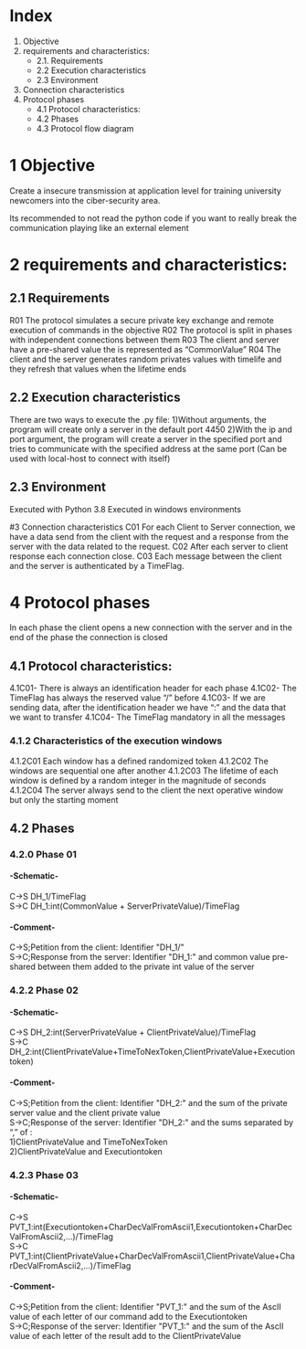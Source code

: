 # Index

1. Objective
2. requirements and characteristics:
	* 2.1. Requirements
	* 2.2 Execution characteristics
	* 2.3 Environment
3. Connection characteristics
4. Protocol phases
	* 4.1 Protocol characteristics:
	* 4.2 Phases
	* 4.3 Protocol flow diagram




# 1 Objective
Create a insecure transmission at application level for training university newcomers into the ciber-security area.

Its recommended to not read the python code if you want to really break the communication playing like an external element

# 2 requirements and characteristics:
## 2.1 Requirements
R01 The protocol simulates a secure private key exchange and remote execution of commands in the objective
R02 The protocol is split in phases with independent connections between them
R03 The client and server have a pre-shared value the is represented as  “CommonValue” 
R04 The client and the server generates random privates values with timelife and they refresh that values when the lifetime ends

## 2.2 Execution characteristics
There are two ways to execute the .py file:
1)Without arguments, the program will create only a server in the default port 4450
2)With the ip and port argument, the program will create a server in the specified port and tries to communicate with the specified address at the same port (Can be used with local-host to connect with itself)


## 2.3 Environment
Executed with Python 3.8
Executed in windows environments

#3 Connection characteristics
C01 For each Client to Server connection, we have a data send from the client with the request and a response from the server with the data related to the request.
C02 After each server to client response each connection close.
C03 Each message between the client and the server is authenticated by a TimeFlag.

# 4 Protocol phases
In each phase the client opens a new connection with the server and in the end of the phase the connection is closed

## 4.1 Protocol characteristics:
4.1C01- There is always an identification header for each phase
4.1C02- The TimeFlag has always the reserved value “/” before
4.1C03- If we are sending data, after the identification header we have “:” and the data that we want to transfer
4.1C04- The TimeFlag mandatory in all the messages

### 4.1.2 Characteristics of the execution windows
4.1.2C01 Each window has a defined randomized token
4.1.2C02 The windows are sequential one after another
4.1.2C03 The lifetime of each window is defined by a random integer in the magnitude of seconds
4.1.2C04 The server always send to the client the next operative window but only the starting moment


## 4.2 Phases

### 4.2.0  Phase 01
#### -Schematic-
C->S	DH_1/TimeFlag                                                                                                                                   
S->C	DH_1:int(CommonValue + ServerPrivateValue)/TimeFlag
#### -Comment-
C->S;Petition from the client: Identifier "DH_1/"                                                                                                                              
S->C;Response from the server: Identifier "DH_1:" and common value pre-shared between them added to the private int value of the server


### 4.2.2  Phase 02
#### -Schematic-
C->S 	DH_2:int(ServerPrivateValue + ClientPrivateValue)/TimeFlag                                                                                           
S->C	DH_2:int(ClientPrivateValue+TimeToNexToken,ClientPrivateValue+Executiontoken)
#### -Comment-
C->S;Petition from the client: Identifier "DH_2:" and the sum of the private server value and the client private value                                         
S->C;Response of the server: Identifier "DH_2:" and the sums separated by “,” of :                                                               
1)ClientPrivateValue and TimeToNexToken                                                                                                                 
2)ClientPrivateValue and Executiontoken                                                                                                                    

### 4.2.3 Phase 03
#### -Schematic-
C->S	PVT_1:int(Executiontoken+CharDecValFromAscii1,Executiontoken+CharDecValFromAscii2,...)/TimeFlag                                                       
S->C 	PVT_1:int(ClientPrivateValue+CharDecValFromAscii1,ClientPrivateValue+CharDecValFromAscii2,...)/TimeFlag
#### -Comment-
C->S;Petition from the client: Identifier "PVT_1:" and the sum of the AscII value of each letter of our command add to the Executiontoken                    
S->C;Response of the server:  Identifier "PVT_1:" and the sum of the AscII value of each letter of the result add to the ClientPrivateValue
